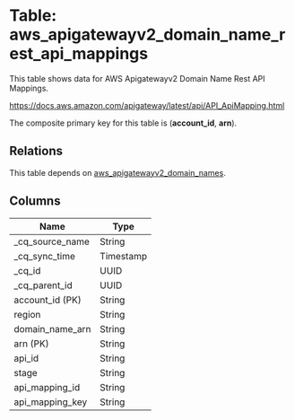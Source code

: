 # Table: aws_apigatewayv2_domain_name_rest_api_mappings

This table shows data for AWS Apigatewayv2 Domain Name Rest API Mappings.

https://docs.aws.amazon.com/apigateway/latest/api/API_ApiMapping.html

The composite primary key for this table is (**account_id**, **arn**).

## Relations

This table depends on [aws_apigatewayv2_domain_names](aws_apigatewayv2_domain_names).

## Columns

| Name          | Type          |
| ------------- | ------------- |
|_cq_source_name|String|
|_cq_sync_time|Timestamp|
|_cq_id|UUID|
|_cq_parent_id|UUID|
|account_id (PK)|String|
|region|String|
|domain_name_arn|String|
|arn (PK)|String|
|api_id|String|
|stage|String|
|api_mapping_id|String|
|api_mapping_key|String|